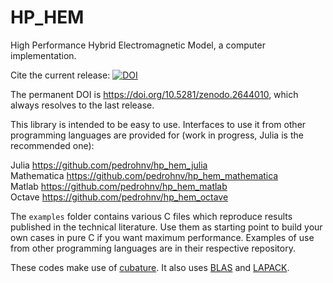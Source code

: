 # HP_HEM
High Performance Hybrid Electromagnetic Model, a computer implementation.

Cite the current release: [![DOI](https://zenodo.org/badge/151085118.svg)](https://zenodo.org/badge/latestdoi/151085118)

The permanent DOI is https://doi.org/10.5281/zenodo.2644010, which always resolves to the last release.

This library is intended to be easy to use. Interfaces to use it from other programming languages are provided for (work in progress, Julia is the recommended one):

  Julia https://github.com/pedrohnv/hp_hem_julia  
  Mathematica https://github.com/pedrohnv/hp_hem_mathematica  
  Matlab https://github.com/pedrohnv/hp_hem_matlab  
  Octave https://github.com/pedrohnv/hp_hem_octave  

The `examples` folder contains various C files which reproduce results published in the technical literature. Use them as starting point to build your own cases in pure C if you want maximum performance. Examples of use from other programming languages are in their respective repository.

These codes make use of [cubature](https://github.com/stevengj/cubature). It also uses [BLAS](https://www.netlib.org/blas/) and [LAPACK](http://www.netlib.org/lapack/).

